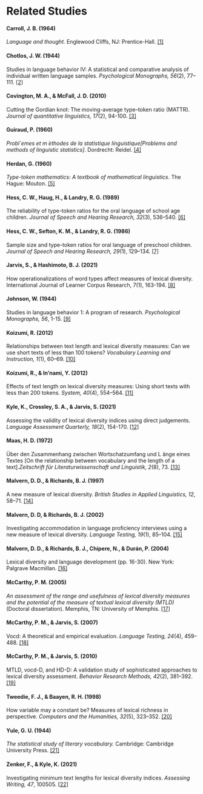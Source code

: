 # Related Studies

#### Carroll, J. B. (1964)
*Language and thought.* Englewood Cliffs, NJ: Prentice-Hall. [[1]](https://scholar.google.com/scholar_lookup?title=Language%20and%20thought&author=J.B.%20Carroll&publication_year=1964)

#### Chotlos, J. W. (1944)
Studies in language behavior IV: A statistical and comparative analysis of individual written language samples. *Psychological Monographs, 56*(2),
77–111. [[2]](https://psycnet.apa.org/fulltext/2011-16010-004.pdf)

#### Covington, M. A., & McFall, J. D. (2010)
Cutting the Gordian knot: The moving-average type–token ratio (MATTR). *Journal of quantitative linguistics, 17*(2), 94-100. [[3]](https://www.tandfonline.com/doi/abs/10.1080/09296171003643098)

#### Guiraud, P. (1960)
*Probl`emes et m ́ethodes de la statistique linguistique[Problems and methods of linguistic statistics]*. Dordrecht: Reidel. [[4]](https://scholar.google.com/scholar_lookup?title=Problèmes%20et%20méthodes%20de%20la%20statistique%20linguistique%20%5BProblems%20and%20methods%20of%20linguistic%20statistics%5D&author=P.%20Guiraud&publication_year=1960)

#### Herdan, G. (1960)
*Type-token mathematics: A textbook of mathematical linguistics*. The Hague: Mouton. [[5]](https://scholar.google.com/scholar_lookup?title=Type-token%20mathematics%3A%20A%20textbook%20of%20mathematical%20linguistics&author=G.%20Herdan&publication_year=1960)

#### Hess, C. W., Haug, H., & Landry, R. G. (1989)
The reliability of type-token ratios for the oral language of school age children. *Journal of Speech and Hearing Research, 32*(3), 536–540. [[6]](https://pubs.asha.org/doi/10.1044/jshr.3203.536)

#### Hess, C. W., Sefton, K. M., & Landry, R. G. (1986)
Sample size and type-token ratios for oral language of preschool children. *Journal of Speech and Hearing Research, 29*(1), 129–134. [[7]](https://pubs.asha.org/doi/10.1044/jshr.2901.129)

#### Jarvis, S., & Hashimoto, B. J. (2021)
How operationalizations of word types affect measures of lexical diversity. International Journal of Learner Corpus Research, 7(1), 163-194. [[8]](https://www.jbe-platform.com/content/journals/10.1075/ijlcr.20004.jar?TRACK=RSS)

#### Johnson, W. (1944)
Studies in language behavior 1: A program of research. *Psychological Monographs, 56*, 1-15. [[9]](https://psycnet.apa.org/fulltext/2011-16010-001.pdf)

#### Koizumi, R. (2012)
Relationships between text length and lexical diversity measures: Can we use short texts of less than 100 tokens? *Vocabulary Learning and Instruction, 1*(1), 60–69. [[10]](http://www.vli-journal.org/issues/01.1/issue01.1.10.html)

#### Koizumi, R., & In’nami, Y. (2012)
Effects of text length on lexical diversity measures: Using short texts with less than 200 tokens. *System, 40*(4), 554–564. [[11]](https://www.sciencedirect.com/science/article/pii/S0346251X12000887?via%3Dihub)

#### Kyle, K., Crossley, S. A., & Jarvis, S. (2021)
Assessing the validity of lexical diversity indices using direct judgements. *Language Assessment Quarterly, 18*(2), 154-170. [[12]](https://www.tandfonline.com/doi/full/10.1080/15434303.2020.1844205)

#### Maas, H. D. (1972)
Über den Zusammenhang zwischen Wortschatzumfang und L ̈ange eines Textes [On the relationship between vocabulary and the length of a text].*Zeitschrift für Literaturwissenschaft und Linguistik, 2*(8), 73. [[13]](https://www.proquest.com/openview/ef789d09940e4fe1243a5c679a49de76/1/advanced)

#### Malvern, D. D., & Richards, B. J. (1997)
A new measure of lexical diversity. *British Studies in Applied Linguistics, 12*, 58–71. [[14]](https://scholar.google.com/scholar?hl=ko&as_sdt=0%2C38&q=A+new+measure+of+lexical+diversity.+*British+Studies+in+Applied+Linguistics&btnG=)

#### Malvern, D. D, & Richards, B. J. (2002)
Investigating accommodation in language proficiency interviews using a new measure of lexical diversity. *Language Testing, 19*(1), 85–104. [[15]](https://journals.sagepub.com/doi/10.1191/0265532202lt221oa)

#### Malvern, D. D., & Richards, B. J., Chipere, N., & Durán, P. (2004)
Lexical diversity and language development (pp. 16-30). New York: Palgrave Macmillan. [[16]](https://link.springer.com/content/pdf/10.1057/9780230511804.pdf)

#### McCarthy, P. M. (2005)
*An assessment of the range and usefulness of lexical diversity measures and the potential of the measure of textual lexical diversity (MTLD)* (Doctoral dissertation). Memphis, TN: University of Memphis. [[17]](https://www.proquest.com/docview/305349212?pq-origsite=gscholar&fromopenview=true)

#### McCarthy, P. M., & Jarvis, S. (2007)
Vocd: A theoretical and empirical evaluation. *Language Testing, 24*(4), 459–488. [[18]](https://journals.sagepub.com/doi/10.1177/0265532207080767)

#### McCarthy, P. M., & Jarvis, S. (2010)
MTLD, vocd-D, and HD-D: A validation study of sophisticated approaches to lexical diversity assessment. *Behavior Research Methods, 42*(2), 381–392. [[19]](https://link.springer.com/article/10.3758%2FBRM.42.2.381)

#### Tweedie, F. J., & Baayen, R. H. (1998)
How variable may a constant be? Measures of lexical richness in perspective. *Computers and the Humanities, 32*(5), 323–352. [[20]](https://link.springer.com/article/10.1023%2FA%3A1001749303137)

#### Yule, G. U. (1944)
*The statistical study of literary vocabulary.* Cambridge: Cambridge University Press. [[21]](https://scholar.google.com/scholar_lookup?title=The%20statistical%20study%20of%20literary%20vocabulary&author=G.U.%20Yule&publication_year=1944)

#### Zenker, F., & Kyle, K. (2021)
Investigating minimum text lengths for lexical diversity indices. *Assessing Writing, 47*, 100505. [[22]](https://www.sciencedirect.com/science/article/pii/S1075293520300660?casa_token=5idiJdzo-EgAAAAA:uEW6GcL5DgURMVTQkZ48sOukpXURAMiwOtARDnQJ1mFTdwM_XqymVTkRdYyulAacZ_1xiQ)
